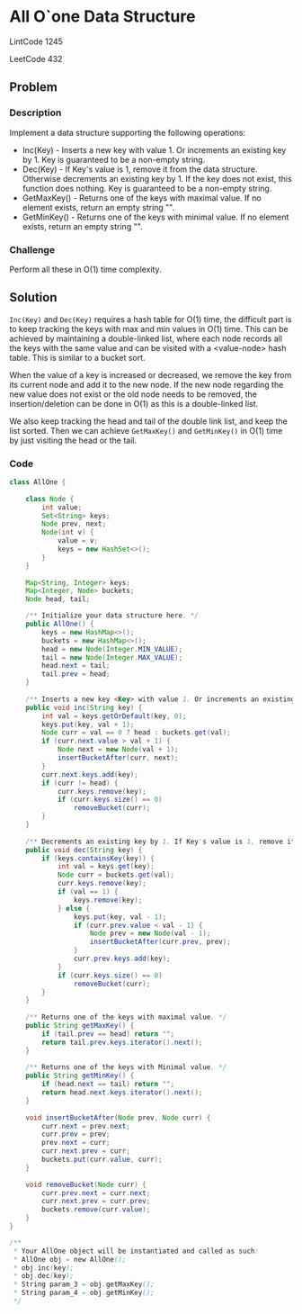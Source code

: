 # All O\`one Data Structure

LintCode 1245

LeetCode 432

## Problem

### Description

Implement a data structure supporting the following operations:

* Inc\(Key\) - Inserts a new key with value 1. Or increments an existing key by 1. Key is guaranteed to be a non-empty string.
* Dec\(Key\) - If Key's value is 1, remove it from the data structure. Otherwise decrements an existing key by 1. If the key does not exist, this function does nothing. Key is guaranteed to be a non-empty string.
* GetMaxKey\(\) - Returns one of the keys with maximal value. If no element exists, return an empty string "".
* GetMinKey\(\) - Returns one of the keys with minimal value. If no element exists, return an empty string "".

### Challenge

Perform all these in O\(1\) time complexity.

## Solution

`Inc(Key)` and `Dec(Key)` requires a hash table for O\(1\) time, the difficult part is to keep tracking the keys with max and min values in O\(1\) time. This can be achieved by maintaining a double-linked list, where each node records all the keys with the same value and can be visited with a &lt;value-node&gt; hash table. This is similar to a bucket sort. 

When the value of a key is increased or decreased, we remove the key from its current node and add it to the new node. If the new node regarding the new value does not exist or the old node needs to be removed, the insertion/deletion can be done in O\(1\) as this is a double-linked list.

We also keep tracking the head and tail of the double link list, and keep the list sorted. Then we can achieve `GetMaxKey()` and `GetMinKey()` in O\(1\) time by just visiting the head or the tail.

### Code

```java
class AllOne {
    
    class Node {
        int value;
        Set<String> keys;
        Node prev, next;
        Node(int v) {
            value = v;
            keys = new HashSet<>();
        }
    }
    
    Map<String, Integer> keys;
    Map<Integer, Node> buckets;
    Node head, tail;

    /** Initialize your data structure here. */
    public AllOne() {
        keys = new HashMap<>();
        buckets = new HashMap<>();
        head = new Node(Integer.MIN_VALUE);
        tail = new Node(Integer.MAX_VALUE);
        head.next = tail;
        tail.prev = head;
    }
    
    /** Inserts a new key <Key> with value 1. Or increments an existing key by 1. */
    public void inc(String key) {
        int val = keys.getOrDefault(key, 0);
        keys.put(key, val + 1);
        Node curr = val == 0 ? head : buckets.get(val);
        if (curr.next.value > val + 1) {
            Node next = new Node(val + 1);
            insertBucketAfter(curr, next);
        }
        curr.next.keys.add(key);
        if (curr != head) {
            curr.keys.remove(key);
            if (curr.keys.size() == 0)
                removeBucket(curr);
        }
    }
    
    /** Decrements an existing key by 1. If Key's value is 1, remove it from the data structure. */
    public void dec(String key) {
        if (keys.containsKey(key)) {
            int val = keys.get(key);
            Node curr = buckets.get(val);
            curr.keys.remove(key);
            if (val == 1) {
                keys.remove(key);
            } else {
                keys.put(key, val - 1);
                if (curr.prev.value < val - 1) {
                    Node prev = new Node(val - 1);
                    insertBucketAfter(curr.prev, prev);
                } 
                curr.prev.keys.add(key);
            }
            if (curr.keys.size() == 0)
                removeBucket(curr);
        }
    }
    
    /** Returns one of the keys with maximal value. */
    public String getMaxKey() {
        if (tail.prev == head) return "";
        return tail.prev.keys.iterator().next();
    }
    
    /** Returns one of the keys with Minimal value. */
    public String getMinKey() {
        if (head.next == tail) return "";
        return head.next.keys.iterator().next();
    }
    
    void insertBucketAfter(Node prev, Node curr) {
        curr.next = prev.next;
        curr.prev = prev;
        prev.next = curr;
        curr.next.prev = curr;
        buckets.put(curr.value, curr);
    }
    
    void removeBucket(Node curr) {
        curr.prev.next = curr.next;
        curr.next.prev = curr.prev;
        buckets.remove(curr.value);
    }
}

/**
 * Your AllOne object will be instantiated and called as such:
 * AllOne obj = new AllOne();
 * obj.inc(key);
 * obj.dec(key);
 * String param_3 = obj.getMaxKey();
 * String param_4 = obj.getMinKey();
 */
```

